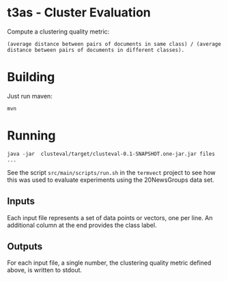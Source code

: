 # t3as - Cluster Evaluation

Compute a clustering quality metric:

	(average distance between pairs of documents in same class) / (average distance between pairs of documents in different classes).

# Building

Just run maven:

	mvn

# Running

	java -jar  clusteval/target/clusteval-0.1-SNAPSHOT.one-jar.jar files ...

See the script `src/main/scripts/run.sh` in the `termvect` project to see how this was used to evaluate experiments using the 20NewsGroups data set.

## Inputs

Each input file represents a set of data points or vectors, one per line.
An additional column at the end provides the class label.

## Outputs

For each input file, a single number, the clustering quality metric defined above, is written to stdout.


